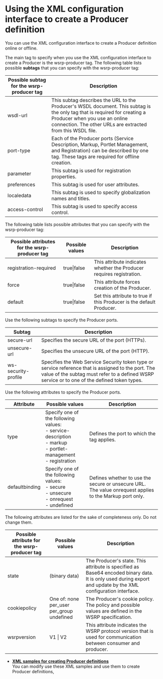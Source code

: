 # Using the XML configuration interface to create a Producer definition

You can use the XML configuration interface to create a Producer definition online or offline.

The main tag to specify when you use the XML configuration interface to create a Producer is the wsrp-producer tag. The following table lists possible **subtags** that you can specify with the wsrp-producer tag:

|Possible subtag for the wsrp-producer tag|Description|
|-----------------------------------------|-----------|
|wsdl-url|This subtag describes the URL to the Producer's WSDL document. This subtag is the only tag that is required for creating a Producer when you use an online connection. The other URLs are extracted from this WSDL file.|
|port-type|Each of the Producer ports \(Service Description, Markup, Portlet Management, and Registration\) can be described by one tag. These tags are required for offline creation.|
|parameter|This subtag is used for registration properties.|
|preferences|This subtag is used for user attributes.|
|localedata|This subtag is used to specify globalization names and titles.|
|access-control|This subtag is used to specify access control.|

The following table lists possible attributes that you can specify with the wsrp-producer tag:

|Possible attributes for the wsrp-producer tag|Possible values|Description|
|---------------------------------------------|---------------|-----------|
|registration-required|true\|false|This attribute indicates whether the Producer requires registration.|
|force|true\|false|This attribute forces creation of the Producer.|
|default|true\|false|Set this attribute to true if this Producer is the default Producer.|

Use the following subtags to specify the Producer ports.

|Subtag|Description|
|------|-----------|
|secure-url|Specifies the secure URL of the port \(HTTPs\).|
|unsecure-url|Specifies the unsecure URL of the port \(HTTP\).|
|ws-security-profile|Specifies the Web Service Security token type or service reference that is assigned to the port. The value of the subtag must refer to a defined WSRP service or to one of the defined token types.|

Use the following attributes to specify the Producer ports.

|Attribute|Possible values|Description|
|---------|---------------|-----------|
|type|Specify one of the following values:<br> -   service-description<br>-   markup<br>-   portlet-management<br>-   registration|Defines the port to which the tag applies.|
|defaultbinding|Specify one of the following values:<br>-   secure<br>-   unsecure<br>-   onrequest<br>-   undefined|Defines whether to use the secure or unsecure URL. The value onrequest applies to the Markup port only.|

The following attributes are listed for the sake of completeness only. Do not change them.

|Possible attribute for the wsrp-producer tag|Possible values|Description|
|--------------------------------------------|---------------|-----------|
|state|\(binary data\)|The Producer's state. This attribute is specified as Base64 encoded binary data. It is only used during export and update by the XML configuration interface.|
|cookiepolicy|One of: none per\_user per\_group undefined|The Producer's cookie policy. The policy and possible values are defined in the WSRP specification.|
|wsrpversion|V1 \| V2|This attribute indicates the WSRP protocol version that is used for communication between consumer and producer.|

-   **[XML samples for creating Producer definitions](wsrpr_cons_crtprd_samp1.md)**  
You can modify use these XML samples and use them to create Producer definitions,


